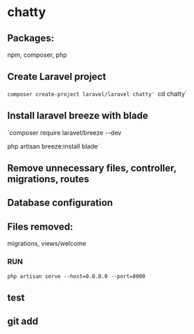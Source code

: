 # chatty

## Packages:
npm, composer, php

## Create Laravel project
`composer create-project laravel/laravel chatty'
`cd chatty`

## Install laravel breeze with blade
`composer require laravel/breeze --dev
 
php artisan breeze:install blade`

## Remove unnecessary files, controller, migrations, routes

## Database configuration


## Files removed:
migrations, views/welcome

### RUN
 `php artisan serve --host=0.0.0.0 --port=8000`

## test

## git add
